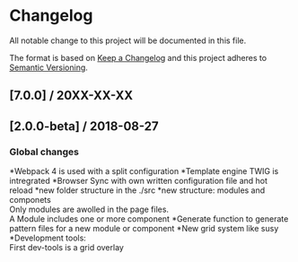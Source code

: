 # Changelog
All notable change to this project will be documented in this file.

The format is based on [Keep a Changelog](http://keepachangelog.com/en/1.0.0/)
and this project adheres to [Semantic Versioning](http://semver.org/spec/v2.0.0.html).

## [7.0.0] / 20XX-XX-XX

## [2.0.0-beta] / 2018-08-27

### Global changes

*Webpack 4 is used with a split configuration
*Template engine TWIG is intregrated
*Browser Sync with own written configuration file and hot reload
*new folder structure in the ./src
*new structure: modules and componets   
Only modules are awolled in the page files.   
A Module includes one or more component
*Generate function to generate pattern files for a new module or component
*New grid system like susy
*Development tools:   
First dev-tools is a grid overlay
